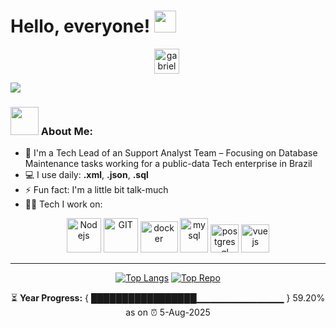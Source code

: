 # Hello, everyone! <img src="https://github.com/TheDudeThatCode/TheDudeThatCode/blob/master/Assets/Hi.gif" width="35" />
<p align="center">
<a href="https://linkedin.com/in/gabrielgmalves144" target="blank"><img align="center" src="https://www.vectorlogo.zone/logos/linkedin/linkedin-tile.svg" alt="gabrielgmalves144" height="40" width="40" /></a>&nbsp;
</p>

![](https://camo.githubusercontent.com/992babdffd8c74a1502de375fbdf7e4d54773242/68747470733a2f2f6d656469612e67697068792e636f6d2f6d656469612f53576f536b4e36447854737a71494b4571762f67697068792e676966)

### <img src="https://github.com/TheDudeThatCode/TheDudeThatCode/blob/master/Assets/Developer.gif" width="45" /> About Me:
- 🏦 I'm a Tech Lead of an Support Analyst Team – Focusing on Database Maintenance tasks working for a public-data Tech enterprise in Brazil 
- 💻 I use daily: **.xml**, **.json**,  **.sql**
- ⚡ Fun fact: I'm a little bit talk-much
- 🧑‍💻 Tech I work on:

<p align="center">
      <img src="https://www.vectorlogo.zone/logos/nodejs/nodejs-icon.svg" alt="Nodejs" width="55" height="55"/>
      <img src="https://www.vectorlogo.zone/logos/git-scm/git-scm-icon.svg" alt="GIT" width="55" height="55"/>
      <img src="https://www.vectorlogo.zone/logos/json/json-icon.svg" alt="docker" width="60" height="50"/>
      <img src="https://www.vectorlogo.zone/logos/mysql/mysql-icon.svg" alt="mysql" width="45" height="55"/>
      <img src="https://www.vectorlogo.zone/logos/postgresql/postgresql-icon.svg" alt="postgresql" width="45" height="45">
      <img src="https://www.vectorlogo.zone/logos/vuejs/vuejs-icon.svg" alt="vuejs" width="45" height="45"
</p>

---
<div align="center">

[![Top Langs](https://github-readme-stats.vercel.app/api/top-langs/?username=gabrielgarcia-PEC&layout=compact&text_color=daf7dc&bg_color=151515&hide_progress=true)](https://github.com/gabrielgarcia-PEC/github-readme-stats)
[![Top Repo](https://github-readme-stats.vercel.app/api/pin/?username=gabrielgarcia-PEC&repo=grocery-list&layout=compact&text_color=daf7dc&bg_color=151515)](https://github.com/gabrielgarcia-PEC/grocery-list)

⏳ **Year Progress:** { █████████████████▁▁▁▁▁▁▁▁▁▁▁▁▁ } 59.20% as on ⏰ 5-Aug-2025

</div>
